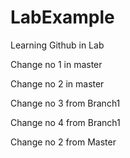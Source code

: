 # LabExample
Learning Github in Lab

Change no 1 in master

Change no 2 in master

Change no 3 from Branch1

Change no 4 from Branch1

Change no 2 from Master
